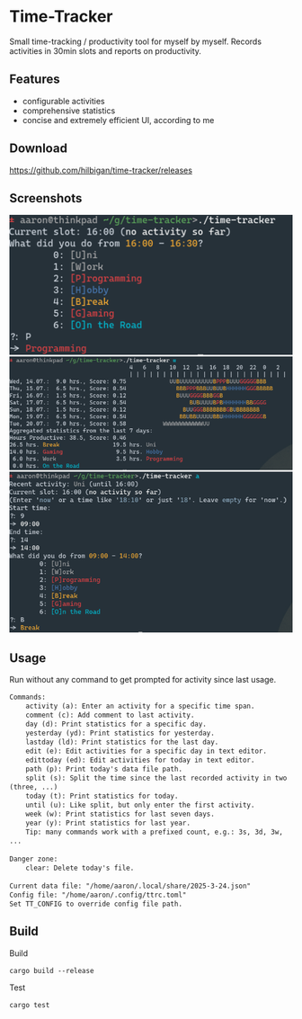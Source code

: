 # Time-Tracker

Small time-tracking / productivity tool for myself by myself.
Records activities in 30min slots and reports on
productivity.

## Features

- configurable activities
- comprehensive statistics
- concise and extremely efficient UI, according to me

## Download

https://github.com/hilbigan/time-tracker/releases

## Screenshots

<div style="text-align:center">
<img src="./screenshots/screenshot-0.png" alt="UI">
<img src="./screenshots/screenshot-1.png" alt="Statistics">
<img src="./screenshots/screenshot-2.png" alt="UI">
</div>

## Usage

Run without any command to get prompted for activity since last
usage.

```
Commands:
	activity (a): Enter an activity for a specific time span.
	comment (c): Add comment to last activity.
	day (d): Print statistics for a specific day.
	yesterday (yd): Print statistics for yesterday.
	lastday (ld): Print statistics for the last day.
	edit (e): Edit activities for a specific day in text editor.
	edittoday (ed): Edit activities for today in text editor.
	path (p): Print today's data file path.
	split (s): Split the time since the last recorded activity in two (three, ...)
	today (t): Print statistics for today.
	until (u): Like split, but only enter the first activity.
	week (w): Print statistics for last seven days.
	year (y): Print statistics for last year.
	Tip: many commands work with a prefixed count, e.g.: 3s, 3d, 3w, ...

Danger zone:
	clear: Delete today's file.

Current data file: "/home/aaron/.local/share/2025-3-24.json"
Config file: "/home/aaron/.config/ttrc.toml"
Set TT_CONFIG to override config file path.
```

## Build

Build

```
cargo build --release
```

Test

```
cargo test
```
